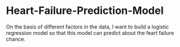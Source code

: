 # Heart-Failure-Prediction-Model
On the basis of different factors in the data, I want to build a logistic regression model so that this model can predict about the feart failure chance.
